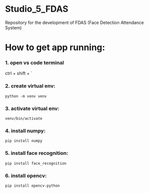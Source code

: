# Studio_5_FDAS
Repository for the development of FDAS (Face Detection Attendance System)

# How to get app running:
### 1. open vs code terminal
ctrl + shift + `
### 2. create virtual env: 
``` 
python -m venv venv 
```
### 3. activate virtual env: 
``` 
venv/bin/activate 
```
### 4. install numpy:
``` 
pip install numpy 
```
### 5. install face recognition:
``` 
pip install face_recognition 
```
### 6. install opencv: 
``` 
pip install opencv-python
```
